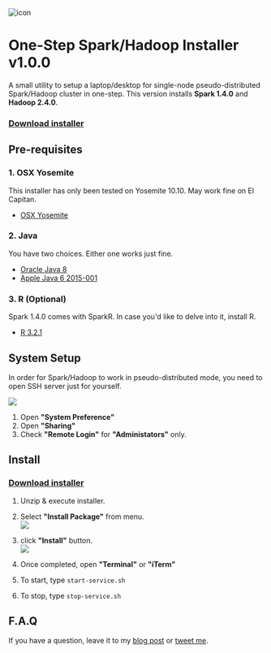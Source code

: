 ![icon](https://raw.githubusercontent.com/stkim1/pocketcluster/master/images/icon_256x256.png)

# One-Step Spark/Hadoop Installer v1.0.0  

A small utility to setup a laptop/desktop for single-node pseudo-distributed Spark/Hadoop cluster in one-step. This version installs **Spark 1.4.0** and **Hadoop 2.4.0**.

### [Download installer](https://github.com/stkim1/pocketcluster/raw/master/release/PocketCluster-OSX-0.1.0.zip)

## Pre-requisites  

### 1. OSX Yosemite  

This installer has only been tested on Yosemite 10.10. May work fine on El Capitan.  

- [OSX Yosemite](https://itunes.apple.com/WebObjects/MZStore.woa/wa/viewSoftware?id=915041082&mt=12&ls=1)

### 2. Java  

You have two choices. Either one works just fine.  

- [Oracle Java 8](http://www.oracle.com/technetwork/java/javase/downloads/jdk8-downloads-2133151.html)  
- [Apple Java 6 2015-001](https://support.apple.com/kb/DL1824?locale=en_US)

### 3. R (Optional)  

Spark 1.4.0 comes with SparkR. In case you'd like to delve into it, install R.  

- [R 3.2.1](http://cran.r-project.org/bin/macosx/R-3.2.1.pkg)


## System Setup  

In order for Spark/Hadoop to work in pseudo-distributed mode, you need to open SSH server just for yourself.  

![](https://raw.githubusercontent.com/stkim1/pocketcluster/master/images/system-setup.png)

1. Open **"System Preference"**  
2. Open **"Sharing"**  
3. Check **"Remote Login"** for **"Administators"** only.  

## Install  

### [Download installer](https://github.com/stkim1/pocketcluster/raw/master/release/PocketCluster-OSX-0.1.0.zip)

1. Unzip & execute installer.  
2. Select **"Install Package"** from menu.  
![](https://raw.githubusercontent.com/stkim1/pocketcluster/master/images/install-010-0.png)  

3. click **"Install"** button.  
![](https://raw.githubusercontent.com/stkim1/pocketcluster/master/images/install-010-1.png)  

3. Once completed, open **"Terminal"** or **"iTerm"**  
4. To start, type ```start-service.sh```  
5. To stop, type ```stop-service.sh```  


## F.A.Q  

If you have a question, leave it to my [blog post](https://pocketcluster.wordpress.com/2015/07/15/one-step-sparkhadoop-installer-for-osx-v0-1-0/) or [tweet me](https://twitter.com/stkim1).  


